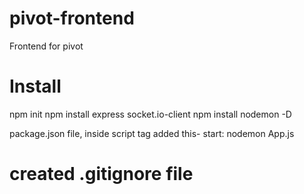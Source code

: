 # pivot-frontend
Frontend for pivot

# Install
npm init
npm install express socket.io-client
npm install nodemon -D

package.json file, inside script tag added this-
start:  nodemon App.js

# created .gitignore file
